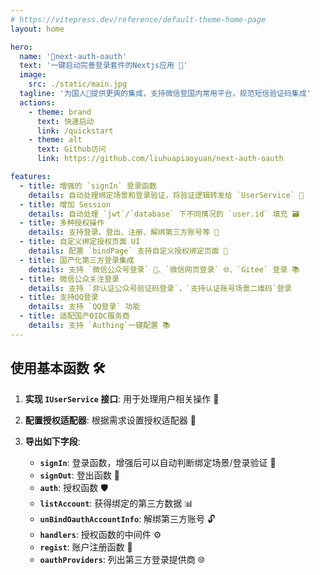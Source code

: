 ```yaml
---
# https://vitepress.dev/reference/default-theme-home-page
layout: home

hero:
  name: '🚀next-auth-oauth'
  text: '一键启动完善登录套件的Nextjs应用 🔐'
  image:
    src: ./static/main.jpg
  tagline: '为国人🚩提供更爽的集成，支持微信登国内常用平台，规范短信验证码集成'
  actions:
    - theme: brand
      text: 快速启动
      link: /quickstart
    - theme: alt
      text: Github访问
      link: https://github.com/liuhuapiaoyuan/next-auth-oauth

features:
  - title: 增强的 `signIn` 登录函数
    details: 自动处理绑定场景和登录验证，将验证逻辑转发给 `UserService` 🔄
  - title: 增加 Session
    details: 自动处理 `jwt`/`database` 下不同情况的 `user.id` 填充 🗃️
  - title: 多种授权操作
    details: 支持登录、登出、注册、解绑第三方账号等 🔑
  - title: 自定义绑定授权页面 UI
    details: 配置 `bindPage` 支持自定义授权绑定页面 🎨
  - title: 国产化第三方登录集成
    details: 支持 `微信公众号登录` 🐉、`微信网页登录` 🌐、`Gitee` 登录 📚
  - title: 微信公众关注登录
    details: 支持 `非认证公众号验证码登录`，`支持认证账号场景二维码`登录
  - title: 支持QQ登录
    details: 支持 `QQ登录` 功能
  - title: 适配国产OIDC服务商
    details: 支持 `Authing`一键配置 📚
---
```


## 使用基本函数 🛠️

1. **实现 `IUserService` 接口**: 用于处理用户相关操作 👤
2. **配置授权适配器**: 根据需求设置授权适配器 🔧
3. **导出如下字段**:

   - **`signIn`**: 登录函数，增强后可以自动判断绑定场景/登录验证 🔑
   - **`signOut`**: 登出函数 🚪
   - **`auth`**: 授权函数 🛡️
   - **`listAccount`**: 获得绑定的第三方数据 📊
   - **`unBindOauthAccountInfo`**: 解绑第三方账号 🔓
   - **`handlers`**: 授权函数的中间件 ⚙️
   - **`regist`**: 账户注册函数 📝
   - **`oauthProviders`**: 列出第三方登录提供商 🌐
